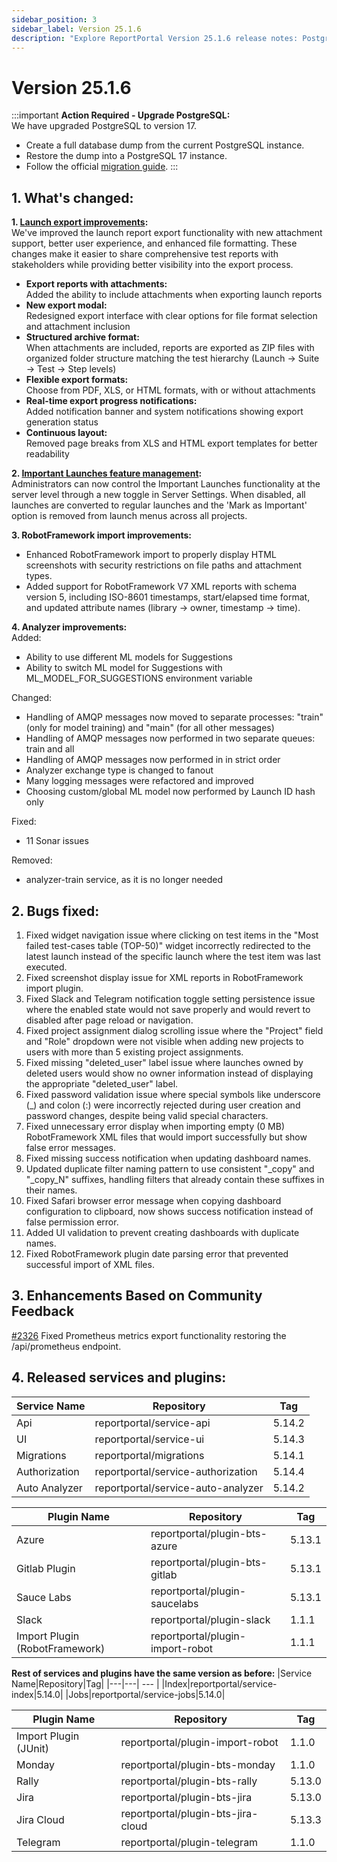 ```yaml
---
sidebar_position: 3
sidebar_label: Version 25.1.6
description: "Explore ReportPortal Version 25.1.6 release notes: PostgreSQL 17 upgrade, enhanced launch exports, improved RobotFramework imports, and analyzer updates."
---
```


# Version 25.1.6

:::important
**Action Required - Upgrade PostgreSQL:**<br />
We have upgraded PostgreSQL to version 17.
- Create a full database dump from the current PostgreSQL instance.
- Restore the dump into a PostgreSQL 17 instance.
- Follow the official [migration guide](https://github.com/reportportal/reportportal/wiki/Upgrading-PostgreSQL-for-ReportPortal).
:::


## 1. What's changed:
**1. [Launch export improvements](/work-with-reports/OperationsUnderLaunches#export-launches-reports):**<br />
We've improved the launch report export functionality with new attachment support, better user experience, and enhanced file formatting. These changes make it easier to share comprehensive test reports with stakeholders while providing better visibility into the export process.

- **Export reports with attachments:**<br />
  Added the ability to include attachments when exporting launch reports
- **New export modal:**<br />
  Redesigned export interface with clear options for file format selection and attachment inclusion
- **Structured archive format:**<br />
  When attachments are included, reports are exported as ZIP files with organized folder structure matching the test hierarchy (Launch → Suite → Test → Step levels)
- **Flexible export formats:**<br />
  Choose from PDF, XLS, or HTML formats, with or without attachments
- **Real-time export progress notifications:**<br />
  Added notification banner and system notifications showing export generation status
- **Continuous layout:**<br />
  Removed page breaks from XLS and HTML export templates for better readability

**2. [Important Launches feature management](/admin-panel/ServerSettings#features):**<br />
Administrators can now control the Important Launches functionality at the server level through a new toggle in Server Settings. When disabled, all launches are converted to regular launches and the 'Mark as Important' option is removed from launch menus across all projects.

**3. RobotFramework import improvements:**
- Enhanced RobotFramework import to properly display HTML screenshots with security restrictions on file paths and attachment types.
- Added support for RobotFramework V7 XML reports with schema version 5, including ISO-8601 timestamps, start/elapsed time format, and updated attribute names (library → owner, timestamp → time).

**4. Analyzer improvements:**<br />
Added:<br />
- Ability to use different ML models for Suggestions
- Ability to switch ML model for Suggestions with ML_MODEL_FOR_SUGGESTIONS environment variable

Changed:<br />
- Handling of AMQP messages now moved to separate processes: "train" (only for model training) and "main" (for all other messages)
- Handling of AMQP messages now performed in two separate queues: train and all
- Handling of AMQP messages now performed in in strict order
- Analyzer exchange type is changed to fanout
- Many logging messages were refactored and improved
- Choosing custom/global ML model now performed by Launch ID hash only

Fixed:<br />
- 11 Sonar issues

Removed:<br />
- analyzer-train service, as it is no longer needed


## 2. Bugs fixed:
1. Fixed widget navigation issue where clicking on test items in the "Most failed test-cases table (TOP-50)" widget incorrectly redirected to the latest launch instead of the specific launch where the test item was last executed.
2. Fixed screenshot display issue for XML reports in RobotFramework import plugin.
3. Fixed Slack and Telegram notification toggle setting persistence issue where the enabled state would not save properly and would revert to disabled after page reload or navigation.
4. Fixed project assignment dialog scrolling issue where the "Project" field and "Role" dropdown were not visible when adding new projects to users with more than 5 existing project assignments.
6. Fixed missing "deleted_user" label issue where launches owned by deleted users would show no owner information instead of displaying the appropriate "deleted_user" label.
7.  Fixed password validation issue where special symbols like underscore (_) and colon (:) were incorrectly rejected during user creation and password changes, despite being valid special characters.
8. Fixed unnecessary error display when importing empty (0 MB) RobotFramework XML files that would import successfully but show false error messages.
9. Fixed missing success notification when updating dashboard names.
10. Updated duplicate filter naming pattern to use consistent "_copy" and "_copy_N" suffixes, handling filters that already contain these suffixes in their names.
11. Fixed Safari browser error message when copying dashboard configuration to clipboard, now shows success notification instead of false permission error.
12. Added UI validation to prevent creating dashboards with duplicate names.
13. Fixed RobotFramework plugin date parsing error that prevented successful import of XML files.

## 3. Enhancements Based on Community Feedback
[#2326](https://github.com/reportportal/service-api/issues/2326) Fixed Prometheus metrics export functionality restoring the /api/prometheus endpoint.

## 4. Released services and plugins:
|Service Name|Repository|Tag|
|---|---| --- |
|Api|reportportal/service-api|5.14.2|
|UI|reportportal/service-ui|5.14.3|
|Migrations|reportportal/migrations|5.14.1|
|Authorization|reportportal/service-authorization|5.14.4|
|Auto Analyzer|reportportal/service-auto-analyzer|5.14.2|

|Plugin Name|Repository|Tag|
|---|---| --- |
|Azure|reportportal/plugin-bts-azure|5.13.1|
|Gitlab Plugin|reportportal/plugin-bts-gitlab|5.13.1|
|Sauce Labs|reportportal/plugin-saucelabs|5.13.1|
|Slack|reportportal/plugin-slack|1.1.1|
|Import Plugin (RobotFramework)|reportportal/plugin-import-robot|1.1.1|

**Rest of services and plugins have the same version as before:**
|Service Name|Repository|Tag|
|---|---| --- |
|Index|reportportal/service-index|5.14.0|
|Jobs|reportportal/service-jobs|5.14.0|


|Plugin Name|Repository|Tag|
|---|---| --- |
|Import Plugin (JUnit)|reportportal/plugin-import-robot|1.1.0|
|Monday|reportportal/plugin-bts-monday|1.1.0|
|Rally|reportportal/plugin-bts-rally|5.13.0|
|Jira|reportportal/plugin-bts-jira|5.13.0|
|Jira Cloud|reportportal/plugin-bts-jira-cloud|5.13.3|
|Telegram|reportportal/plugin-telegram|1.1.0|
